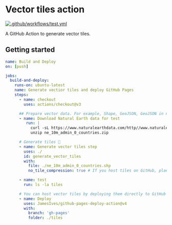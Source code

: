 # Vector tiles action

[![.github/workflows/test.yml](https://github.com/geolonia/vector-tiles-action/actions/workflows/test.yml/badge.svg)](https://github.com/geolonia/vector-tiles-action/actions/workflows/test.yml)

A GitHub Action to generate vector tiles.

## Getting started

```yaml
name: Build and Deploy
on: [push]

jobs:
  build-and-deploy:
    runs-on: ubuntu-latest
    name: Generate vectior tiles and deploy GitHub Pages
    steps:
      - name: checkout
        uses: actions/checkout@v3

      ## Prepare vector data. For example, Shape, GeoJSON, GeoJSON in ndjson format, etc.
      - name: Download Natural Earth data for test
         run: |
           curl -sL https://www.naturalearthdata.com/http//www.naturalearthdata.com/download/10m/cultural/ne_10m_admin_0_countries.zip > ne_10m_admin_0_countries.zip
           unzip ne_10m_admin_0_countries.zip

      # Generate tiles 🚀
      - name: Generate vector tiles step
        uses: ./
        id: generate_vector_tiles
        with:
          file: ./ne_10m_admin_0_countries.shp
          no_tile_compression: true # If you host tiles on GitHub, plaese turn this option on.

      - name: test
        run: ls -la tiles

      # You can host vector tiles by deploying them directly to GitHub Pages.
      - name: Deploy
        uses: JamesIves/github-pages-deploy-action@v4
        with:
          branch: 'gh-pages'
          folder: ./tiles
```

